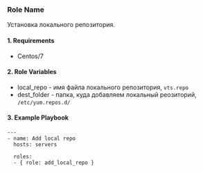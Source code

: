 ### Role Name

Установка локального репозитория.

#### 1. Requirements

- Centos/7

#### 2. Role Variables

- local_repo - имя файла локального репозитория, `vts.repo`
- dest_folder - папка, куда добавляем локальный реозиторий, `/etc/yum.repos.d/`

#### 3. Example Playbook

```
---
- name: Add local repo
  hosts: servers

  roles:
  - { role: add_local_repo }
  ```